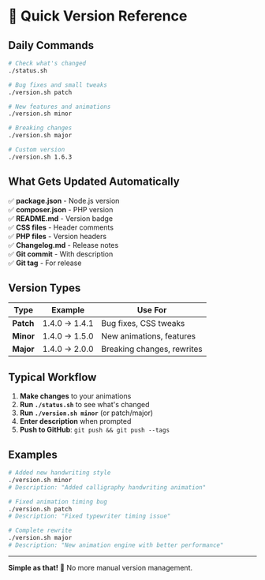# 🎯 Quick Version Reference

## Daily Commands

```bash
# Check what's changed
./status.sh

# Bug fixes and small tweaks
./version.sh patch

# New features and animations  
./version.sh minor

# Breaking changes
./version.sh major

# Custom version
./version.sh 1.6.3
```

## What Gets Updated Automatically

✅ **package.json** - Node.js version  
✅ **composer.json** - PHP version  
✅ **README.md** - Version badge  
✅ **CSS files** - Header comments  
✅ **PHP files** - Version headers  
✅ **Changelog.md** - Release notes  
✅ **Git commit** - With description  
✅ **Git tag** - For release  

## Version Types

| Type | Example | Use For |
|------|---------|---------|
| **Patch** | 1.4.0 → 1.4.1 | Bug fixes, CSS tweaks |
| **Minor** | 1.4.0 → 1.5.0 | New animations, features |
| **Major** | 1.4.0 → 2.0.0 | Breaking changes, rewrites |

## Typical Workflow

1. **Make changes** to your animations
2. **Run `./status.sh`** to see what's changed
3. **Run `./version.sh minor`** (or patch/major)
4. **Enter description** when prompted
5. **Push to GitHub**: `git push && git push --tags`

## Examples

```bash
# Added new handwriting style
./version.sh minor
# Description: "Added calligraphy handwriting animation"

# Fixed animation timing bug
./version.sh patch  
# Description: "Fixed typewriter timing issue"

# Complete rewrite
./version.sh major
# Description: "New animation engine with better performance"
```

---

**Simple as that!** 🎉 No more manual version management.
